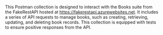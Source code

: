 This Postman collection is designed to interact with the Books suite from the FakeRestAPI hosted at https://fakerestapi.azurewebsites.net. It includes a series of API requests to manage books, such as creating, retrieving, updating, and deleting book records. This collection is equipped with tests to ensure positive responses from the API.


